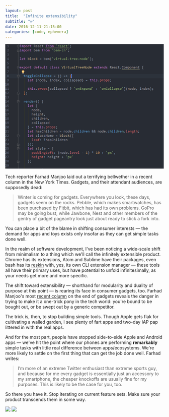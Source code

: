 ```yaml
---
layout: post
title:  "Infinite extensibility"
subtitle: "∞"
date: 2016-12-11-21:15:00
categories: [code, ephemera]
---
```


![](https://raw.githubusercontent.com/nikita-graf/webstorm-atom-one-dark-theme/master/screenshot.png)

Tech reporter Farhad Manjoo laid out a terrifying bellwether in a recent column in the New York Times. Gadgets, and their attendant audiences, are supposedly dead:

> Winter is coming for gadgets. Everywhere you look, these days, gadgets seem on the rocks. Pebble, which makes smartwatches, has been purchased by Fitbit, which has had its own problems. GoPro may be going bust, while Jawbone, Nest and other members of the gentry of gadget pageantry look just about ready to stick a fork into.

You can place a bit of the blame in shifting consumer interests — the demand for apps and toys exists only insofar as they can get simple tasks done well.

In the realm of software development, I've been noticing a wide-scale shift from minimalism to a thing which we'll call the infinitely extensible product. Chrome has its extensions, Atom and Sublime have their packages, even bash has its [reskin](https://hyper.is) with, yes, its own CLI extension manager — these tools all have their primary uses, but have potential to unfold infinitesimally, as your needs get more and more specific.

The shift toward extensibility — shorthand for modularity and duality of purpose at this point — is rearing its face in consumer gadgets, too. Farhad Manjoo's most [recent column](http://www.nytimes.com/2016/12/07/technology/personaltech/the-gadget-apocalypse-is-upon-us.html) on the end of gadgets reveals the danger in trying to make it a one-trick pony in the tech world: you're bound to be bought out, or be swept out by a generic competitor.

The trick is, then, to stop building simple tools. Though Apple gets flak for cultivating a walled garden, I see plenty of fart apps and two-day IAP pap littered in with the real apps.

And for the most part, people have stopped side-to-side Apple and Android apps — we've hit the point where our phones are performing **remarkably** simple tasks with little real difference between apps/ecosystems. We're more likely to settle on the first thing that can get the job done well. Farhad writes:

> I’m more of an extreme Twitter enthusiast than extreme sports guy, and because for me every gadget is essentially just an accessory to my smartphone, the cheaper knockoffs are usually fine for my purposes. This is likely to be the case for you, too.

So there you have it. Stop iterating on current feature sets. Make sure your product transcends them in some way. 

![](http://i.imgur.com/bdN3uEi.gif)
![](http://i.imgur.com/XTvCNvd.gif)
